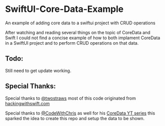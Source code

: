 #  SwiftUI-Core-Data-Example
An example of adding core data to a swiftui project with CRUD operations

After watching and reading several things on the topic of CoreData and Swift I could not find a concise example of how to both implament CoreData in a SwiftUI project and to perform CRUD operations on that data. 

## Todo:
Still need to get update working. 


## Special Thanks: 
Special thanks to [@twostraws](https://twitter.com/twostraws) most of this code originated from [hackingwithswift.com](https://www.hackingwithswift.com/quick-start/swiftui/)

Special thanks to [@CodeWithChris](https://mobile.twitter.com/CodeWithChris) as well for his [CoreData YT series](https://www.youtube.com/watch?v=gWurhFqTsPU) this sparked the idea to create this repo and setup the data to be shown. 


